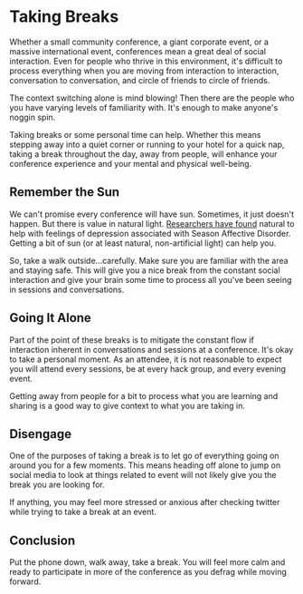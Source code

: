 # Taking Breaks

Whether a small community conference, a giant corporate event, or a massive international event, conferences mean a great deal of social interaction. Even for people who thrive in this environment, it's difficult to process everything when you are moving from interaction to interaction, conversation to conversation, and circle of friends to circle of friends.

The context switching alone is mind blowing! Then there are the people who you have varying levels of familiarity with. It's enough to make anyone's noggin spin.

Taking breaks or some personal time can help. Whether this means stepping away into a quiet corner or running to your hotel for a quick nap, taking a break throughout the day, away from people, will enhance your conference experience and your mental and physical well-being.

## Remember the Sun
We can't promise every conference will have sun. Sometimes, it just doesn't happen. But there is value in natural light. [Researchers have found](https://www.ncbi.nlm.nih.gov/pubmed/8731073) natural to help with feelings of depression associated with Season Affective Disorder. Getting a bit of sun (or at least natural, non-artificial light) can help you.

So, take a walk outside...carefully. Make sure you are familiar with the area and staying safe. This will give you a nice break from the constant social interaction and give your brain some time to process all you've been seeing in sessions and conversations.

## Going It Alone
Part of the point of these breaks is to mitigate the constant flow if interaction inherent in conversations and sessions at a conference. It's okay to take a personal moment. As an attendee, it is not reasonable to expect you will attend every sessions, be at every hack group, and every evening event.

Getting away from people for a bit to process what you are learning and sharing is a good way to give context to what you are taking in.

## Disengage
One of the purposes of taking a break is to let go of everything going on around you for a few moments. This means heading off alone to jump on social media to look at things related to event will not likely give you the break you are looking for.

If anything, you may feel more stressed or anxious after checking twitter while trying to take a break at an event.

## Conclusion
Put the phone down, walk away, take a break. You will feel more calm and ready to participate in more of the conference as you defrag while moving forward.
